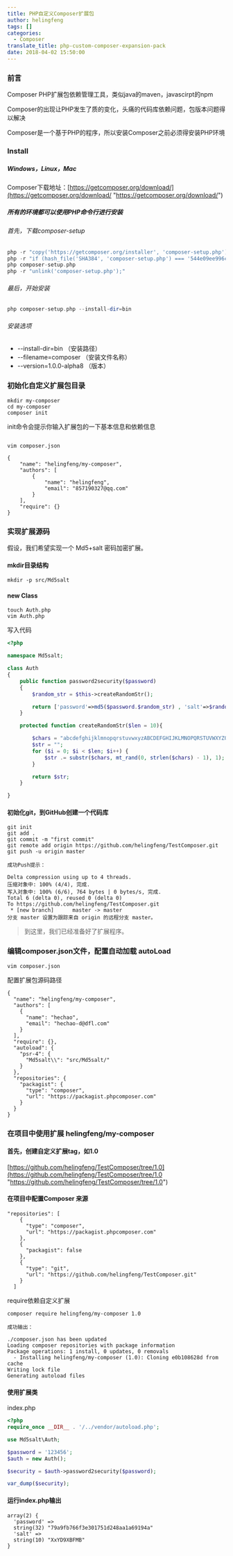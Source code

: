 ```yaml
---
title: PHP自定义Composer扩展包
author: helingfeng
tags: []
categories:
  - Composer
translate_title: php-custom-composer-expansion-pack
date: 2018-04-02 15:50:00
---
```

### 前言

Composer PHP扩展包依赖管理工具，类似java的maven，javascirpt的npm

Composer的出现让PHP发生了质的变化，头痛的代码库依赖问题，包版本问题得以解决

Composer是一个基于PHP的程序，所以安装Composer之前必须得安装PHP环境

### Install

##### Windows，Linux，Mac

Composer下载地址：[https://getcomposer.org/download/](https://getcomposer.org/download/ "https://getcomposer.org/download/")

##### 所有的环境都可以使用PHP命令行进行安装

###### 首先，下载composer-setup
```php
php -r "copy('https://getcomposer.org/installer', 'composer-setup.php');"
php -r "if (hash_file('SHA384', 'composer-setup.php') === '544e09ee996cdf60ece3804abc52599c22b1f40f4323403c44d44fdfdd586475ca9813a858088ffbc1f233e9b180f061') { echo 'Installer verified'; } else { echo 'Installer corrupt'; unlink('composer-setup.php'); } echo PHP_EOL;"
php composer-setup.php
php -r "unlink('composer-setup.php');"
```
###### 最后，开始安装

```php
php composer-setup.php --install-dir=bin
```
###### 安装选项

- --install-dir=bin   （安装路径）
- --filename=composer  （安装文件名称）
- --version=1.0.0-alpha8 （版本）

### 初始化自定义扩展包目录

```shell
mkdir my-composer
cd my-composer
composer init
```
init命令会提示你输入扩展包的一下基本信息和依赖信息

```shell

vim composer.json

{
    "name": "helingfeng/my-composer",
    "authors": [
        {
            "name": "helingfeng",
            "email": "857190327@qq.com"
        }
    ],
    "require": {}
}
```

### 实现扩展源码

假设，我们希望实现一个 Md5+salt 密码加密扩展。

#### mkdir目录结构

```shell
mkdir -p src/Md5salt
```

#### new Class

```shell
touch Auth.php
vim Auth.php
```

写入代码
```php
<?php

namespace Md5salt;

class Auth
{
    public function password2security($password)
    {
        $random_str = $this->createRandomStr();

        return ['password'=>md5($password.$random_str) , 'salt'=>$random_str];
    }

    protected function createRandomStr($len = 10){

        $chars = "abcdefghijklmnopqrstuvwxyzABCDEFGHIJKLMNOPQRSTUVWXYZ0123456789";
        $str = "";
        for ($i = 0; $i < $len; $i++) {
            $str .= substr($chars, mt_rand(0, strlen($chars) - 1), 1);
        }

        return $str;
    }

}
```

#### 初始化git，到GitHub创建一个代码库

```git
git init
git add .
git commit -m "first commit"
git remote add origin https://github.com/helingfeng/TestComposer.git
git push -u origin master

成功Push提示：

Delta compression using up to 4 threads.
压缩对象中: 100% (4/4), 完成.
写入对象中: 100% (6/6), 764 bytes | 0 bytes/s, 完成.
Total 6 (delta 0), reused 0 (delta 0)
To https://github.com/helingfeng/TestComposer.git
 * [new branch]      master -> master
分支 master 设置为跟踪来自 origin 的远程分支 master。
```

> 到这里，我们已经准备好了扩展程序。


### 编辑composer.json文件，配置自动加载 autoLoad

```shell
vim composer.json
```

配置扩展包源码路径

```composer
{
  "name": "helingfeng/my-composer",
  "authors": [
    {
      "name": "hechao",
      "email": "hechao-d@dfl.com"
    }
  ],
  "require": {},
  "autoload": {
    "psr-4": {
      "Md5salt\\": "src/Md5salt/"
    }
  },
  "repositories": {
    "packagist": {
      "type": "composer",
      "url": "https://packagist.phpcomposer.com"
    }
  }
}

```

### 在项目中使用扩展 helingfeng/my-composer

#### 首先，创建自定义扩展tag，如1.0

[https://github.com/helingfeng/TestComposer/tree/1.0](https://github.com/helingfeng/TestComposer/tree/1.0 "https://github.com/helingfeng/TestComposer/tree/1.0")

#### 在项目中配置Composer 来源
```
"repositories": [
    {
      "type": "composer",
      "url": "https://packagist.phpcomposer.com"
    },
    {
      "packagist": false
    },
    {
      "type": "git",
      "url": "https://github.com/helingfeng/TestComposer.git"
    }
  ]
```
require依赖自定义扩展

```composer
composer require helingfeng/my-composer 1.0

成功输出：

./composer.json has been updated
Loading composer repositories with package information                             Package operations: 1 install, 0 updates, 0 removals
  - Installing helingfeng/my-composer (1.0): Cloning e0b108628d from cache
Writing lock file
Generating autoload files

```

#### 使用扩展类

index.php

```php
<?php
require_once __DIR__ . '/../vendor/autoload.php';

use Md5salt\Auth;

$password = '123456';
$auth = new Auth();

$security = $auth->password2security($password);

var_dump($security);

```

#### 运行index.php输出

```shell
array(2) {
  'password' =>
  string(32) "79a9fb766f3e301751d248aa1a69194a"
  'salt' =>
  string(10) "XxYD9XBFMB"
}
```



